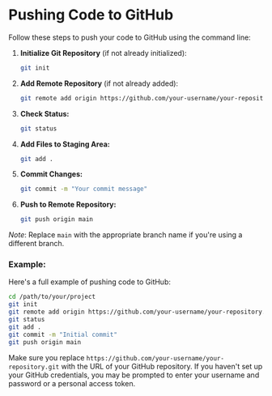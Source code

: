 # Pushing Code to GitHub

Follow these steps to push your code to GitHub using the command line:

1. **Initialize Git Repository** (if not already initialized):
   ```sh
   git init
2. **Add Remote Repository** (if not already added):
   ```sh
   git remote add origin https://github.com/your-username/your-repository.git

4. **Check Status:**
    ```sh
   git status
6. **Add Files to Staging Area:**
    ```sh
   git add .
8. **Commit Changes:**
    ```sh
   git commit -m "Your commit message"
    
10. **Push to Remote Repository:**
     ```sh
    git push origin main

*Note*: Replace `main` with the appropriate branch name if you're using a different branch.













### Example:
Here's a full example of pushing code to GitHub:

```sh
cd /path/to/your/project
git init
git remote add origin https://github.com/your-username/your-repository.git
git status
git add .
git commit -m "Initial commit"
git push origin main
```

Make sure you replace `https://github.com/your-username/your-repository.git` with the URL of your GitHub repository. If you haven't set up your GitHub credentials, you may be prompted to enter your username and password or a personal access token.


